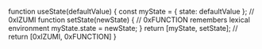function useState(defaultValue) {
const myState = { state: defaultValue }; // 0xIZUMI
function setState(newState) {
// 0xFUNCTION remembers lexical environment
myState.state = newState;
}
return [myState, setState]; // return [0xIZUMI, 0xFUNCTION]
}
